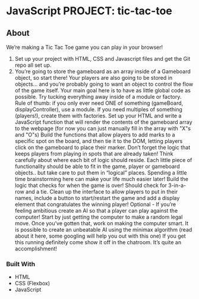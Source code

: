 # JavaScript PROJECT: tic-tac-toe
## About
We’re making a Tic Tac Toe game you can play in your browser!

1. Set up your project with HTML, CSS and Javascript files and get the Git repo all set up.
2. You’re going to store the gameboard as an array inside of a Gameboard object, so start there! Your players are also going to be stored in objects… and you’re probably going to want an object to control the flow of the game itself.
Your main goal here is to have as little global code as possible. Try tucking everything away inside of a module or factory. Rule of thumb: if you only ever need ONE of something (gameBoard, displayController), use a module. If you need multiples of something (players!), create them with factories.
Set up your HTML and write a JavaScript function that will render the contents of the gameboard array to the webpage (for now you can just manually fill in the array with "X"s and "O"s)
Build the functions that allow players to add marks to a specific spot on the board, and then tie it to the DOM, letting players click on the gameboard to place their marker. Don’t forget the logic that keeps players from playing in spots that are already taken!
Think carefully about where each bit of logic should reside. Each little piece of functionality should be able to fit in the game, player or gameboard objects.. but take care to put them in “logical” places. Spending a little time brainstorming here can make your life much easier later!
Build the logic that checks for when the game is over! Should check for 3-in-a-row and a tie.
Clean up the interface to allow players to put in their names, include a button to start/restart the game and add a display element that congratulates the winning player!
Optional - If you’re feeling ambitious create an AI so that a player can play against the computer!
Start by just getting the computer to make a random legal move.
Once you’ve gotten that, work on making the computer smart. It is possible to create an unbeatable AI using the minimax algorithm (read about it here, some googling will help you out with this one)
If you get this running definitely come show it off in the chatroom. It’s quite an accomplishment!
### Built With
- HTML <br>
- CSS (Flexbox) <br>
- JavaScript<br>
